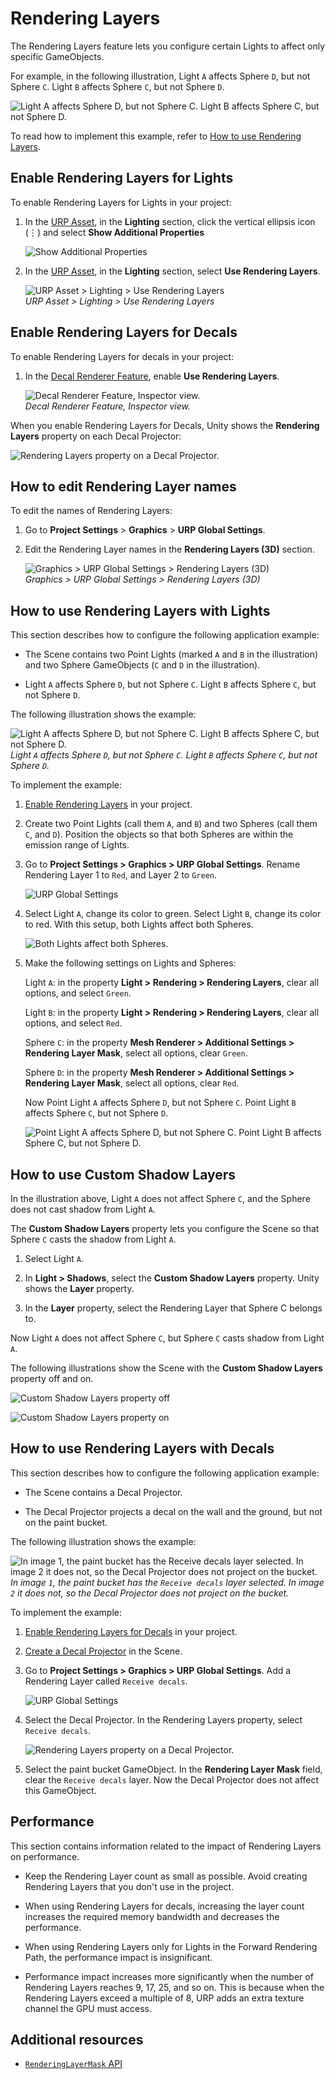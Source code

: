 # Rendering Layers

The Rendering Layers feature lets you configure certain Lights to affect only specific GameObjects.

For example, in the following illustration, Light `A` affects Sphere `D`, but not Sphere `C`. Light `B` affects Sphere `C`, but not Sphere `D`.

![Light A affects Sphere D, but not Sphere C. Light B affects Sphere C, but not Sphere D.](../Images/lighting/rendering-layers/rendering-layers-example.png)

To read how to implement this example, refer to [How to use Rendering Layers](#how-to-rendering-layers).

## <a name="enable"></a>Enable Rendering Layers for Lights

To enable Rendering Layers for Lights in your project:

1. In the [URP Asset](../universalrp-asset.md), in the **Lighting** section, click the vertical ellipsis icon (&vellip;) and select **Show Additional Properties**

    ![Show Additional Properties](../Images/settings-general/show-additional-properties.png)

2. In the [URP Asset](../universalrp-asset.md), in the **Lighting** section, select **Use Rendering Layers**.

    ![URP Asset > Lighting > Use Rendering Layers](../Images/lighting/rendering-layers/rendering-layers-enable.png)<br/>*URP Asset > Lighting > Use Rendering Layers*

## <a name="enable-decals"></a>Enable Rendering Layers for Decals

To enable Rendering Layers for decals in your project:

1. In the [Decal Renderer Feature](../renderer-feature-decal.md#decal-renderer-feature-properties), enable **Use Rendering Layers**.

    ![Decal Renderer Feature, Inspector view.](../Images/decal/decal-rf-inspector.png)<br/>*Decal Renderer Feature, Inspector view.*

When you enable Rendering Layers for Decals, Unity shows the **Rendering Layers** property on each Decal Projector:

![Rendering Layers property on a Decal Projector.](../Images/lighting/rendering-layers/decal-projector-rendering-layers.png)

## How to edit Rendering Layer names

To edit the names of Rendering Layers:

1. Go to **Project Settings** > **Graphics** > **URP Global Settings**.

2. Edit the Rendering Layer names in the **Rendering Layers (3D)** section.

    ![Graphics > URP Global Settings > Rendering Layers (3D)](../Images/Inspectors/global-settings.png)<br/>*Graphics > URP Global Settings > Rendering Layers (3D)*

## <a name="how-to-rendering-layers"></a>How to use Rendering Layers with Lights

This section describes how to configure the following application example:

* The Scene contains two Point Lights (marked `A` and `B` in the illustration) and two Sphere GameObjects (`C` and `D` in the illustration).

* Light `A` affects Sphere `D`, but not Sphere `C`. Light `B` affects Sphere `C`, but not Sphere `D`.

The following illustration shows the example:

![Light A affects Sphere D, but not Sphere C. Light B affects Sphere C, but not Sphere D.](../Images/lighting/rendering-layers/rendering-layers-example.png)<br/>*Light `A` affects Sphere `D`, but not Sphere `C`. Light `B` affects Sphere `C`, but not Sphere `D`.*

To implement the example:

1. [Enable Rendering Layers](#enable) in your project.

2. Create two Point Lights (call them `A`, and `B`) and two Spheres (call them `C`, and `D`). Position the objects so that both Spheres are within the emission range of Lights.

3. Go to **Project Settings > Graphics > URP Global Settings**. Rename Rendering Layer 1 to `Red`, and Layer 2 to `Green`.

    ![URP Global Settings](../Images/lighting/rendering-layers/rendering-layers-urp-global-settings.png)

4. Select Light `A`, change its color to green. Select Light `B`, change its color to red. With this setup, both Lights affect both Spheres.

    ![Both Lights affect both Spheres.](../Images/lighting/rendering-layers/both-lights.png)

5. Make the following settings on Lights and Spheres:

    Light `A`: in the property **Light > Rendering > Rendering Layers**, clear all options, and select `Green`.

    Light `B`: in the property **Light > Rendering > Rendering Layers**, clear all options, and select `Red`.

    Sphere `C`: in the property **Mesh Renderer > Additional Settings > Rendering Layer Mask**, select all options, clear `Green`.

    Sphere `D`: in the property **Mesh Renderer > Additional Settings > Rendering Layer Mask**, select all options, clear `Red`.

    Now Point Light `A` affects Sphere `D`, but not Sphere `C`. Point Light `B` affects Sphere `C`, but not Sphere `D`.

    ![Point Light A affects Sphere D, but not Sphere C. Point Light B affects Sphere C, but not Sphere D.](../Images/lighting/rendering-layers/rendering-layers-example.png)

## <a name="shadow-layers"></a>How to use Custom Shadow Layers

In the illustration above, Light `A` does not affect Sphere `C`, and the Sphere does not cast shadow from Light `A`.

The **Custom Shadow Layers** property lets you configure the Scene so that Sphere `C` casts the shadow from Light `A`.

1. Select Light `A`.

2. In **Light > Shadows**, select the **Custom Shadow Layers** property. Unity shows the **Layer** property.

3. In the **Layer** property, select the Rendering Layer that Sphere C belongs to.

Now Light `A` does not affect Sphere `C`, but Sphere `C` casts shadow from Light `A`.

The following illustrations show the Scene with the **Custom Shadow Layers** property off and on.

![Custom Shadow Layers property off](../Images/lighting/rendering-layers/custom-shadow-layers-off.png)

![Custom Shadow Layers property on](../Images/lighting/rendering-layers/custom-shadow-layers-on.png)

## <a name="how-to-rendering-layers-decals"></a>How to use Rendering Layers with Decals

This section describes how to configure the following application example:

* The Scene contains a Decal Projector.

* The Decal Projector projects a decal on the wall and the ground, but not on the paint bucket.

The following illustration shows the example:

![In image `1`, the paint bucket has the `Receive decals` layer selected. In image `2` it does not, so the Decal Projector does not project on the bucket.](../Images/lighting/rendering-layers/rendering-layers-decal-example.png)<br/>*In image `1`, the paint bucket has the `Receive decals` layer selected. In image `2` it does not, so the Decal Projector does not project on the bucket.*

To implement the example:

1. [Enable Rendering Layers for Decals](#enable-decals) in your project.

2. [Create a Decal Projector](../renderer-feature-decal.md#how-to-use-the-feature) in the Scene.

3. Go to **Project Settings > Graphics > URP Global Settings**. Add a Rendering Layer called `Receive decals`.

    ![URP Global Settings](../Images/lighting/rendering-layers/rendering-layers-global-settings-decals.png)

4. Select the Decal Projector. In the Rendering Layers property, select `Receive decals`.

    ![Rendering Layers property on a Decal Projector.](../Images/lighting/rendering-layers/decal-projector-rendering-layers.png)

5. Select the paint bucket GameObject. In the **Rendering Layer Mask** field, clear the `Receive decals` layer. Now the Decal Projector does not affect this GameObject.

## <a name="performance"></a>Performance

This section contains information related to the impact of Rendering Layers on performance.

* Keep the Rendering Layer count as small as possible. Avoid creating Rendering Layers that you don't use in the project.

* When using Rendering Layers for decals, increasing the layer count increases the required memory bandwidth and decreases the performance.

* When using Rendering Layers only for Lights in the Forward Rendering Path, the performance impact is insignificant.

* Performance impact increases more significantly when the number of Rendering Layers reaches 9, 17, 25, and so on. This is because when the Rendering Layers exceed a multiple of 8, URP adds an extra texture channel the GPU must access.

## Additional resources

- [`RenderingLayerMask` API](ScriptRef:RenderingLayerMask)
